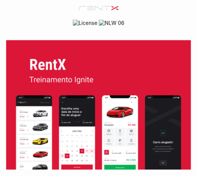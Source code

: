 
<h1 align="center">
  <img alt="rentx" title="rentx" src=".github/logo.png" />
</h1>

<p align="center">
  <img alt="License" src="https://img.shields.io/static/v1?label=license&message=MIT&color=dc1637&labelColor=0A1033">

 <img src="https://img.shields.io/static/v1?label=Ignite&message=ReactNative&color=dc1637&labelColor=0A1033" alt="NLW 06" />
</p>


<h1 align="center">
  <img alt="capa" title="rentx" src=".github/Capa.png" />
</h1>
